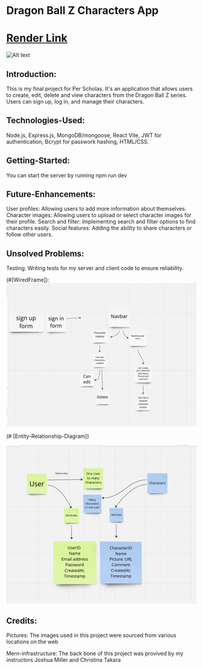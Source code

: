 # Dragon Ball Z Characters App
# [Render Link]()
![Alt text](background.png)


## Introduction:
This is my final project for Per Scholas. It's an  application that allows users to create, edit, delete and view characters from the Dragon Ball Z series. Users can sign up, log in, and manage their characters. 

## Technologies-Used:
Node.js, 
Express.js,
MongoDB/mongoose,
React Vite,
JWT for authentication,
Bcrypt for passwork hashing,
HTML/CSS.


## Getting-Started:
You can start the server by running npm run dev


## Future-Enhancements:
User profiles: Allowing users to add more information about themselves.
Character images: Allowing users to upload or select character images for their profile.
Search and filter: Implementing search and filter options to find characters easily.
Social features: Adding the ability to share characters or follow other users.


## Unsolved Problems:
Testing: Writing tests for my server and client code to ensure reliability.

(#[WiredFrame]):
![Alt text](wireframe.png)

(# [Entity-Relationship-Diagram])

![Alt text](Relationship.png)

## Credits:
Pictures: The images used in this project were sourced from various locations on the web

Mern-infrastructure: The back bone of this project was provived by my instructors Joshua Miller and Christina Takara
